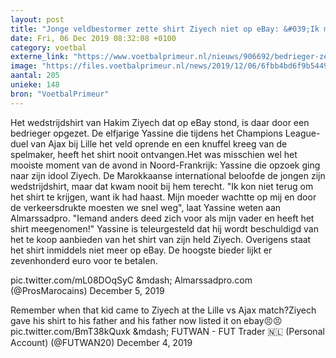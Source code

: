 ```yaml
---
layout: post
title: "Jonge veldbestormer zette shirt Ziyech niet op eBay: &#039;Ik moest snel weg&#039;"
date: Fri, 06 Dec 2019 08:32:08 +0100
category: voetbal
externe_link: "https://www.voetbalprimeur.nl/nieuws/906692/bedrieger-zette-shirt-ziyech-op-ebay-iemand-deed-zich-voor-als-mijn-vader-.html"
image: "https://files.voetbalprimeur.nl/news/2019/12/06/6fbb4bd6f9b5449e36088e83296c31ebe97485fc.jpg"
aantal: 205
unieke: 148
bron: "VoetbalPrimeur"
---
```


Het wedstrijdshirt van Hakim Ziyech dat op eBay stond, is daar door een bedrieger opgezet. De elfjarige Yassine die tijdens het Champions League-duel van Ajax bij Lille het veld oprende en een knuffel kreeg van de spelmaker, heeft het shirt nooit ontvangen.Het was misschien wel het mooiste moment van de avond in Noord-Frankrijk: Yassine die opzoek ging naar zijn idool Ziyech. De Marokkaanse international beloofde de jongen zijn wedstrijdshirt, maar dat kwam nooit bij hem terecht.
&quot;Ik kon niet terug om het shirt te krijgen, want ik had haast. Mijn moeder wachtte op mij en door de verkeersdrukte moesten we snel weg&quot;, laat Yassine weten aan Almarssadpro. &quot;Iemand anders deed zich voor als mijn vader en heeft het shirt meegenomen!&quot;
Yassine is teleurgesteld dat hij wordt beschuldigd van het te koop aanbieden van het shirt van zijn held Ziyech. Overigens staat het shirt inmiddels niet meer op eBay. De hoogste bieder lijkt er zevenhonderd euro voor te betalen.

pic.twitter.com/mL08DOqSyC
&amp;mdash; Almarssadpro.com (@ProsMarocains) December 5, 2019


Remember when that kid came to Ziyech at the Lille vs Ajax match?Ziyech gave his shirt to his father and his father now listed it on ebay😣😣 pic.twitter.com/BmT38kQuxk
&amp;mdash; FUTWAN - FUT Trader 🇳🇱 (Personal Account) (@FUTWAN20) December 4, 2019

